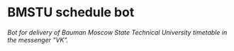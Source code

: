 # BMSTU schedule bot 
###### Bot for delivery of Bauman Moscow State Technical University timetable in the messenger "VK".
